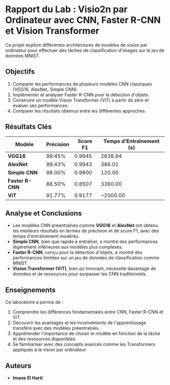# Rapport du Lab : Visio2n par Ordinateur avec CNN, Faster R-CNN et Vision Transformer

Ce projet explore différentes architectures de modèles de vision par ordinateur pour effectuer des tâches de classification d'images sur le jeu de données MNIST.

## Objectifs
1. Comparer les performances de plusieurs modèles CNN classiques (VGG16, AlexNet, Simple CNN).
2. Implémenter et analyser Faster R-CNN pour la détection d'objets.
3. Construire un modèle Vision Transformer (ViT) à partir de zéro et évaluer ses performances.
4. Comparer les résultats obtenus entre les différentes approches.

## Résultats Clés

| Modèle            | Précision | Score F1 | Temps d'Entraînement (s) |
|--------------------|-----------|----------|---------------------------|
| **VGG16**         | 99.45%    | 0.9945   | 2638.94                   |
| **AlexNet**       | 99.43%    | 0.9943   | 386.01                    |
| **Simple CNN**    | 98.00%    | 0.9800   | 120.00                    |
| **Faster R-CNN**  | 88.50%    | 0.8507   | 3360.00                   |
| **ViT**           | 91.77%    | 0.9177   | ~2000.00                  |

## Analyse et Conclusions
- Les modèles CNN préentraînés comme **VGG16** et **AlexNet** ont obtenu les meilleurs résultats en termes de précision et de score F1, avec des temps d'entraînement modérés.
- **Simple CNN**, bien que rapide à entraîner, a montré des performances légèrement inférieures aux modèles plus complexes.
- **Faster R-CNN**, conçu pour la détection d'objets, a montré des performances limitées sur un jeu de données de classification comme MNIST.
- **Vision Transformer (ViT)**, bien qu'innovant, nécessite davantage de données et de ressources pour surpasser les CNN traditionnels.

## Enseignements
Ce laboratoire a permis de :
1. Comprendre les différences fondamentales entre CNN, Faster R-CNN et ViT.
2. Découvrir les avantages et les inconvénients de l'apprentissage transféré avec des modèles préentraînés.
3. Appréhender l'importance de choisir le modèle en fonction de la tâche et des ressources disponibles.
4. Se familiariser avec des concepts avancés comme les Transformers appliqués à la vision par ordinateur.

## Auteurs
- **Imane El Harti**
